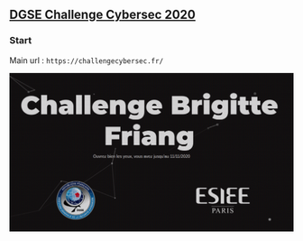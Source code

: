 ## [DGSE Challenge Cybersec 2020](https://challengecybersec.fr/)

### Start
Main url : `https://challengecybersec.fr/`

![alt text](static/main.png?raw=true)
